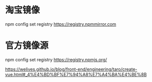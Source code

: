 # 淘宝镜像

npm config set registry https://registry.npmmirror.com

# 官方镜像源

npm config set registry https://registry.npmjs.org/


https://welives.github.io/blog/front-end/engineering/taro/create-vue.html#_4%E4%BD%BF%E7%94%A8%E7%A4%BA%E4%BE%8B
